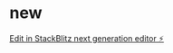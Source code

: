 # new

[Edit in StackBlitz next generation editor ⚡️](https://stackblitz.com/~/github.com/AdamMonkey10/new)